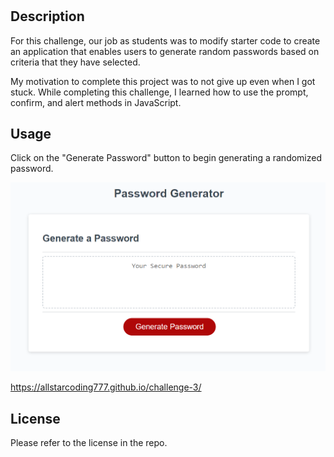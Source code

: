 # <Module-3-Challenge>

## Description

For this challenge, our job as students was to modify starter code to create an application that enables users to generate random passwords based on criteria that they have selected. 

My motivation to complete this project was to not give up even when I got stuck. While completing this challenge, I learned how to use the prompt, confirm, and alert methods in JavaScript. 

## Usage

Click on the "Generate Password" button to begin generating a randomized password.

![webpage screenshot](assets/challenge-3-screenshot.png)

https://allstarcoding777.github.io/challenge-3/

## License

Please refer to the license in the repo.
